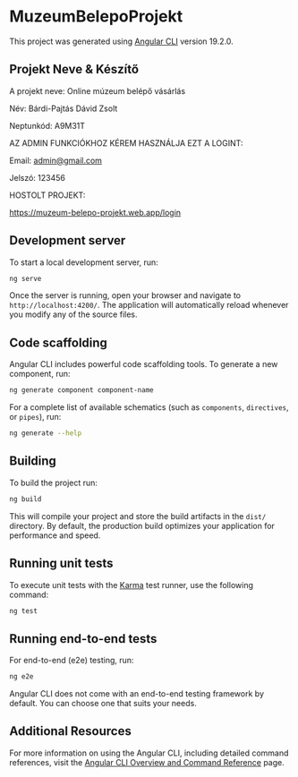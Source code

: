 # MuzeumBelepoProjekt

This project was generated using [Angular CLI](https://github.com/angular/angular-cli) version 19.2.0.

## Projekt Neve & Készítő

A projekt neve:	Online múzeum belépő vásárlás

Név: Bárdi-Pajtás Dávid Zsolt

Neptunkód: A9M31T

AZ ADMIN FUNKCIÓKHOZ KÉREM HASZNÁLJA EZT A LOGINT:

Email: admin@gmail.com

Jelszó: 123456

HOSTOLT PROJEKT:

https://muzeum-belepo-projekt.web.app/login

## Development server

To start a local development server, run:

```bash
ng serve
```

Once the server is running, open your browser and navigate to `http://localhost:4200/`. The application will automatically reload whenever you modify any of the source files.

## Code scaffolding

Angular CLI includes powerful code scaffolding tools. To generate a new component, run:

```bash
ng generate component component-name
```

For a complete list of available schematics (such as `components`, `directives`, or `pipes`), run:

```bash
ng generate --help
```

## Building

To build the project run:

```bash
ng build
```

This will compile your project and store the build artifacts in the `dist/` directory. By default, the production build optimizes your application for performance and speed.

## Running unit tests

To execute unit tests with the [Karma](https://karma-runner.github.io) test runner, use the following command:

```bash
ng test
```

## Running end-to-end tests

For end-to-end (e2e) testing, run:

```bash
ng e2e
```

Angular CLI does not come with an end-to-end testing framework by default. You can choose one that suits your needs.

## Additional Resources

For more information on using the Angular CLI, including detailed command references, visit the [Angular CLI Overview and Command Reference](https://angular.dev/tools/cli) page.
